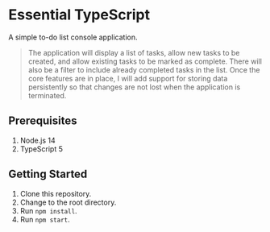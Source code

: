# Essential TypeScript

A simple to-do list console application.

>The application will display a list of tasks, allow new tasks to be created, and allow existing tasks to be marked as complete.
There will also be a filter to include already completed tasks in the list.
Once the core features are in place, I will add support for storing data persistently so that changes are not lost when the application is terminated.

## Prerequisites

1. Node.js 14
1. TypeScript 5

## Getting Started

1. Clone this repository.
1. Change to the root directory.
1. Run `npm install`.
1. Run `npm start`.
